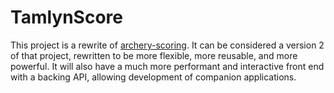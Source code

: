 # TamlynScore

This project is a rewrite of
[archery-scoring](https://www.github.com/mjtamlyn/archery-scoring). It can be
considered a version 2 of that project, rewritten to be more flexible, more
reusable, and more powerful. It will also have a much more performant and
interactive front end with a backing API, allowing development of companion
applications.

